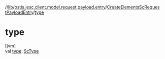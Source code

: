 //[lib](../../../index.md)/[ostis.jesc.client.model.request.payload.entry](../index.md)/[CreateElementsScRequestPayloadEntry](index.md)/[type](type.md)

# type

[jvm]\
val [type](type.md): [ScType](../../ostis.jesc.client.model.type/-sc-type/index.md)
